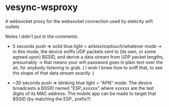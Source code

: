 # vesync-wsproxy
A websocket proxy for the websocket connection used by etekcity wifi outlets

Notes I didn't put in the comments:

- 5 seconds push => solid blue light = airkiss/esptouch/whatever mode
  -> in this mode, the device sniffs UDP packets sent to (its own, or some agreed upon) BSSID, and derive a data stream from UDP packet lengths, presumably
  -> that means your wifi password goes in plain text over the air, for anybody listening to grab.
  ( I wish I knew how to sniff that, to see the shape of that data stream exactly. )

- ~30 seconds push => blinking blue light = "APN" mode. The device broadcasts a BSSID named "ESP\_xxxxxx" where xxxxxx are the last digits of its MAC address. The mobile app can be made to target that BSSID (by matching the ESP\_ prefix?)


